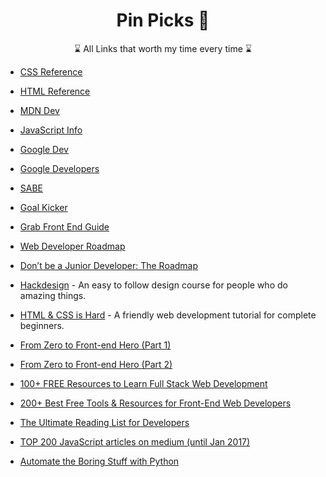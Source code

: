 
<h1 align="center">Pin Picks 📌</h1>

<p align="center">
⌛ All Links that worth my time every time ⌛
</p>

- [CSS Reference](http://cssreference.io/)
- [HTML Reference](http://htmlreference.io/)
- [MDN Dev](https://developer.mozilla.org/en-US/)
- [JavaScript Info](https://javascript.info/)
- [Google Dev](https://web.dev/)
- [Google Developers](https://developers.google.com/web/fundamentals)
- [SABE](https://sabe.io/)
- [Goal Kicker](http://goalkicker.com/)
- [Grab Front End Guide](https://github.com/grab/front-end-guide)
- [Web Developer Roadmap](https://github.com/kamranahmedse/developer-roadmap)
- [Don’t be a Junior Developer: The Roadmap](https://zerotomastery.io/blog/dont-be-a-junior-developer-the-roadmap/)

- [Hackdesign](https://hackdesign.org) - An easy to follow design course for people who do amazing things.
- [HTML & CSS is Hard](https://internetingishard.com/html-and-css/) - A friendly web development tutorial for complete beginners.

- [From Zero to Front-end Hero (Part 1)](https://medium.freecodecamp.com/from-zero-to-front-end-hero-part-1-7d4f7f0bff02)
- [From Zero to Front-end Hero (Part 2)](https://medium.freecodecamp.com/from-zero-to-front-end-hero-part-2-adfa4824da9b)
- [100+ FREE Resources to Learn Full Stack Web Development](https://github.com/bmorelli25/Become-A-Full-Stack-Web-Developer)
- [200+ Best Free Tools & Resources for Front-End Web Developers](https://medium.com/@ti_asif/200-best-free-tools-resources-for-front-end-web-developers-3fb3c415a643#.oq3s5llo4)

- [The Ultimate Reading List for Developers](https://medium.com/@YogevSitton/the-ultimate-reading-list-for-developers-e96c832d9687)
- [TOP 200 JavaScript articles on medium (until Jan 2017)](https://hackernoon.com/top-200-javascript-articles-on-medium-until-jan-2017-a0c6a1bfe094)

- [Automate the Boring Stuff with Python](https://automatetheboringstuff.com/)
